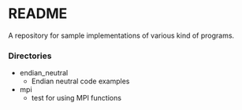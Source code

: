 # README #

A repository for sample implementations of various kind of programs.

### Directories ###

* endian_neutral
    * Endian neutral code examples
* mpi
    * test for using MPI functions